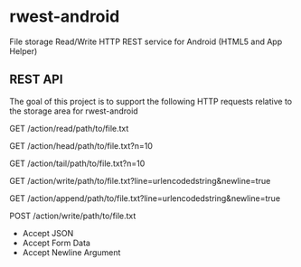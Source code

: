 rwest-android
=============

File storage Read/Write HTTP REST service for Android (HTML5 and App Helper)

REST API
--------

The goal of this project is to support the following HTTP requests relative to the storage area for rwest-android

GET /action/read/path/to/file.txt

GET /action/head/path/to/file.txt?n=10

GET /action/tail/path/to/file.txt?n=10

GET /action/write/path/to/file.txt?line=urlencodedstring&newline=true

GET /action/append/path/to/file.txt?line=urlencodedstring&newline=true

POST /action/write/path/to/file.txt

  - Accept JSON
  - Accept Form Data
  - Accept Newline Argument
